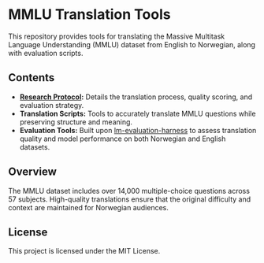 # MMLU Translation Tools

This repository provides tools for translating the Massive Multitask Language Understanding (MMLU) dataset from English to Norwegian, along with evaluation scripts.

## Contents

- **[Research Protocol](research_protocol.md):** Details the translation process, quality scoring, and evaluation strategy.
- **Translation Scripts:** Tools to accurately translate MMLU questions while preserving structure and meaning.
- **Evaluation Tools:** Built upon [lm-evaluation-harness](https://github.com/EleutherAI/lm-evaluation-harness) to assess translation quality and model performance on both Norwegian and English datasets.

## Overview

The MMLU dataset includes over 14,000 multiple-choice questions across 57 subjects. High-quality translations ensure that the original difficulty and context are maintained for Norwegian audiences.

## License
This project is licensed under the MIT License.

